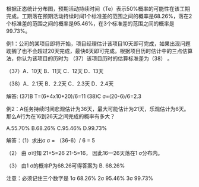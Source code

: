 根据正态统计分布图，预期活动持续时间（Te）表示50%概率的可能性在该工期完成。工期落在预期活动持续时间1个标准差的范围之间的概率是68.26%，落在2个标准差的范围之间的概率是95.46%，在3个标准差的范围之间的概率是99.73%。

例1：公司的某项目即将开始，项目经理估计该项目10天即可完成，如果出现问题耽搁了也不会超过20天完成，最快6天即可完成。根据项目历时估计中的三点估算法，你认为该项目的历时为 （37）该项目历时的估算标准差为（38） 。

（37）A．10天 B．11天 C．12天 D．13天

（38）A．2.1天 B．2.2天 C．2.3天 D．2.4天

解答: (37)B
T=(6+4x10+20)/6=11
(38)C
σ=(20-6)/6=2.3

例2：A任务持续时间悲观估计为36天，最大可能估计为21天，乐观估计为6天。那么A行为在16到26天之间完成的概率有多大？

A.55.70% B.68.26% C.95.46% D.99.73%

解答：（1）求出σ σ = （36-6）/ 6 = 5

（2） 由 σ可知 21+5=26 21-5=16， 因此16—26天落在1 σ分布内。

（3） 由1 σ的概率P为68.26可得答案为 B. 68.26%

注意：必须记住三个数字是 1σ 68.26% 2σ 95.46% 3σ 99.73% 